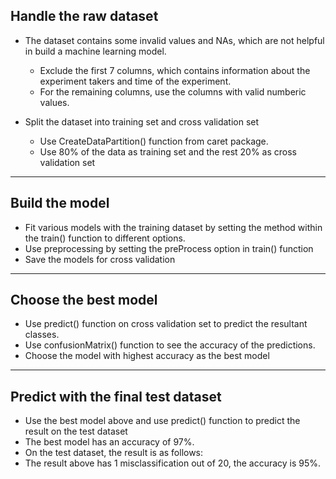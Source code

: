 ## Handle the raw dataset

* The dataset contains some invalid values and NAs, which are not helpful in build a machine learning model.
  * Exclude the first 7 columns, which contains information about the experiment takers and time of the experiment. 
  * For the remaining columns, use the columns with valid numberic values. 
  
* Split the dataset into training set and cross validation set
  * Use CreateDataPartition() function from caret package. 
  * Use 80% of the data as training set and the rest 20% as cross validation set

---

## Build the model

* Fit various models with the training dataset by setting the method within the train() function to different options.
* Use preprocessing by setting the preProcess option in train() function
* Save the models for cross validation

---

## Choose the best model

* Use predict() function on cross validation set to predict the resultant classes.
* Use confusionMatrix() function to see the accuracy of the predictions. 
* Choose the model with highest accuracy as the best model

---

## Predict with the final test dataset

* Use the best model above and use predict() function to predict the result on the test dataset
* The best model has an accuracy of 97%.
* On the test dataset, the result is as follows: 
* The result above has 1 misclassification out of 20, the accuracy is 95%.
 

